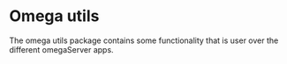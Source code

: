 # Omega utils
The omega utils package contains some functionality that is user over the different omegaServer apps.